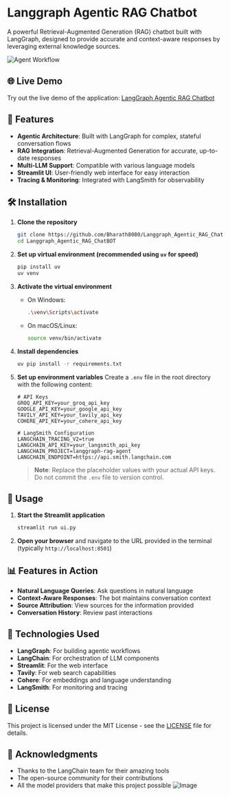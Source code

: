 # Langgraph Agentic RAG Chatbot

A powerful Retrieval-Augmented Generation (RAG) chatbot built with LangGraph, designed to provide accurate and context-aware responses by leveraging external knowledge sources.

![Agent Workflow](https://github.com/Bharath8080/Langgraph_Agentic_RAG_ChatBOT/raw/main/assets/agent_workflow.png)

## 🌐 Live Demo

Try out the live demo of the application: [LangGraph Agentic RAG Chatbot](https://langgraphagenticragchatbot.streamlit.app/)

## 🚀 Features

- **Agentic Architecture**: Built with LangGraph for complex, stateful conversation flows
- **RAG Integration**: Retrieval-Augmented Generation for accurate, up-to-date responses
- **Multi-LLM Support**: Compatible with various language models
- **Streamlit UI**: User-friendly web interface for easy interaction
- **Tracing & Monitoring**: Integrated with LangSmith for observability

## 🛠️ Installation

1. **Clone the repository**
   ```bash
   git clone https://github.com/Bharath8080/Langgraph_Agentic_RAG_ChatBOT.git
   cd Langgraph_Agentic_RAG_ChatBOT
   ```

2. **Set up virtual environment (recommended using `uv` for speed)**
   ```bash
   pip install uv
   uv venv
   ```

3. **Activate the virtual environment**
   - On Windows:
     ```bash
     .\venv\Scripts\activate
     ```
   - On macOS/Linux:
     ```bash
     source venv/bin/activate
     ```

4. **Install dependencies**
   ```bash
   uv pip install -r requirements.txt
   ```

5. **Set up environment variables**
   Create a `.env` file in the root directory with the following content:
   ```env
   # API Keys
   GROQ_API_KEY=your_groq_api_key
   GOOGLE_API_KEY=your_google_api_key
   TAVILY_API_KEY=your_tavily_api_key
   COHERE_API_KEY=your_cohere_api_key

   # LangSmith Configuration
   LANGCHAIN_TRACING_V2=true
   LANGCHAIN_API_KEY=your_langsmith_api_key
   LANGCHAIN_PROJECT=langgraph-rag-agent
   LANGCHAIN_ENDPOINT=https://api.smith.langchain.com
   ```

   > **Note**: Replace the placeholder values with your actual API keys. Do not commit the `.env` file to version control.

## 🚀 Usage

1. **Start the Streamlit application**
   ```bash
   streamlit run ui.py
   ```

2. **Open your browser** and navigate to the URL provided in the terminal (typically `http://localhost:8501`)

## 📊 Features in Action

- **Natural Language Queries**: Ask questions in natural language
- **Context-Aware Responses**: The bot maintains conversation context
- **Source Attribution**: View sources for the information provided
- **Conversation History**: Review past interactions

## 🤖 Technologies Used

- **LangGraph**: For building agentic workflows
- **LangChain**: For orchestration of LLM components
- **Streamlit**: For the web interface
- **Tavily**: For web search capabilities
- **Cohere**: For embeddings and language understanding
- **LangSmith**: For monitoring and tracing

## 📝 License

This project is licensed under the MIT License - see the [LICENSE](LICENSE) file for details.

## 🙏 Acknowledgments

- Thanks to the LangChain team for their amazing tools
- The open-source community for their contributions
- All the model providers that make this project possible
![Image](https://github.com/user-attachments/assets/dc5a4830-b992-41c1-a53e-7ce356813e09)
